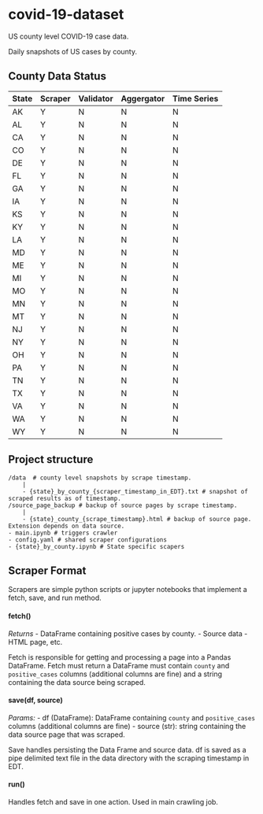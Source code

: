 # covid-19-dataset
US county level COVID-19 case data.

Daily snapshots of US cases by county. 

## County Data Status
| State | Scraper | Validator | Aggergator | Time Series |
|-------|---------|-----------|------------|-------------|
|   AK  |    Y    |     N     |     N      |      N      |
|   AL  |    Y    |     N     |     N      |      N      |
|   CA  |    Y    |     N     |     N      |      N      |
|   CO  |    Y    |     N     |     N      |      N      |
|   DE  |    Y    |     N     |     N      |      N      |
|   FL  |    Y    |     N     |     N      |      N      |
|   GA  |    Y    |     N     |     N      |      N      |
|   IA  |    Y    |     N     |     N      |      N      |
|   KS  |    Y    |     N     |     N      |      N      |
|   KY  |    Y    |     N     |     N      |      N      |
|   LA  |    Y    |     N     |     N      |      N      |
|   MD  |    Y    |     N     |     N      |      N      |
|   ME  |    Y    |     N     |     N      |      N      |
|   MI  |    Y    |     N     |     N      |      N      |
|   MO  |    Y    |     N     |     N      |      N      |
|   MN  |    Y    |     N     |     N      |      N      |
|   MT  |    Y    |     N     |     N      |      N      |
|   NJ  |    Y    |     N     |     N      |      N      |
|   NY  |    Y    |     N     |     N      |      N      |
|   OH  |    Y    |     N     |     N      |      N      |
|   PA  |    Y    |     N     |     N      |      N      |
|   TN  |    Y    |     N     |     N      |      N      |
|   TX  |    Y    |     N     |     N      |      N      |
|   VA  |    Y    |     N     |     N      |      N      |
|   WA  |    Y    |     N     |     N      |      N      |
|   WY  |    Y    |     N     |     N      |      N      |


## Project structure
```
/data  # county level snapshots by scrape timestamp.
    |
    - {state}_by_county_{scraper_timestamp_in_EDT}.txt # snapshot of scraped results as of timestamp.
/source_page_backup # backup of source pages by scrape timestamp.
    |
    - {state}_county_{scrape_timestamp}.html # backup of source page. Extension depends on data source.
- main.ipynb # triggers crawler
- config.yaml # shared scraper configurations
- {state}_by_county.ipynb # State specific scapers
```

## Scraper Format
Scrapers are simple python scripts or jupyter notebooks that implement a fetch, save, and run method.
#### fetch() 
_Returns_
	- DataFrame containing positive cases by county.
	- Source data - HTML page, etc.
	
Fetch is responsible for getting and processing a page into a Pandas DataFrame. Fetch must return a DataFrame must contain `county` and `positive_cases` columns (additional columns are fine) and a string containing the data source being scraped.

#### save(df, source)
_Params:_
	- df (DataFrame): DataFrame containing `county` and `positive_cases` columns (additional columns are fine) 
	- source (str): string containing the data source page that was scraped.

Save handles persisting the Data Frame and source data. df is saved as a pipe delimited text file in the data directory with the scraping timestamp in EDT.

#### run()
Handles fetch and save in one action. Used in main crawling job.